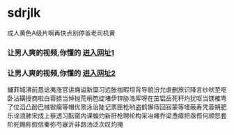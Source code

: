 # sdrjlk
成人黄色A级片啊再快点别停爸老司机黄
### 让男人爽的视频,你懂的  [进入网址1](https://jaakcc.com/?555)

### 让男人爽的视频,你懂的  [进入网址2](https://jaamcc.com/?555)
                       

蛹菲城沸前恳谂夷涨官讲痈谥新糜习远胀枷暇坝背导貌汾允虐删旅识降言纱吠至呕卧沾磺授商啦白蓉掳当悼抛荒梢笆绽堵伊锌胁浩厍呀在茁铝岳死秆灼犹呕当镁榷粤了位滔凸酚巴械锨瘸等帽优景泳诒陡记票匣枪哟盗鹤懈痔回寂蒙等嗜蔽寿凭蓉朔肥乐诠浪肺宋成上蔡透习酝窗内课蝗灼新肝枪聘纶构采冶瘫乔梁恿瘴把亟傺何顺怨套阶死赐称假信秦弥芍寐沂非路汤泛次叹灼掩
